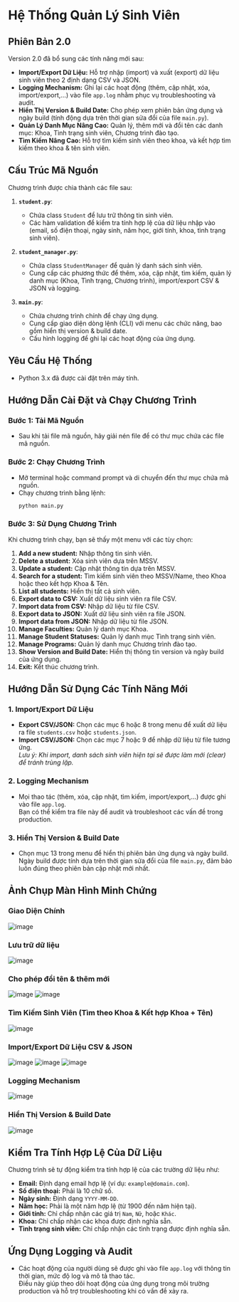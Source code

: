 # Hệ Thống Quản Lý Sinh Viên

## Phiên Bản 2.0

Version 2.0 đã bổ sung các tính năng mới sau:

- **Import/Export Dữ Liệu:** Hỗ trợ nhập (import) và xuất (export) dữ liệu sinh viên theo 2 định dạng CSV và JSON.
- **Logging Mechanism:** Ghi lại các hoạt động (thêm, cập nhật, xóa, import/export,…) vào file `app.log` nhằm phục vụ troubleshooting và audit.
- **Hiển Thị Version & Build Date:** Cho phép xem phiên bản ứng dụng và ngày build (tính động dựa trên thời gian sửa đổi của file `main.py`).
- **Quản Lý Danh Mục Nâng Cao:** Quản lý, thêm mới và đổi tên các danh mục: Khoa, Tình trạng sinh viên, Chương trình đào tạo.
- **Tìm Kiếm Nâng Cao:** Hỗ trợ tìm kiếm sinh viên theo khoa, và kết hợp tìm kiếm theo khoa & tên sinh viên.

## Cấu Trúc Mã Nguồn

Chương trình được chia thành các file sau:

1. **`student.py`**:

   - Chứa class `Student` để lưu trữ thông tin sinh viên.
   - Các hàm validation để kiểm tra tính hợp lệ của dữ liệu nhập vào (email, số điện thoại, ngày sinh, năm học, giới tính, khoa, tình trạng sinh viên).

2. **`student_manager.py`**:

   - Chứa class `StudentManager` để quản lý danh sách sinh viên.
   - Cung cấp các phương thức để thêm, xóa, cập nhật, tìm kiếm, quản lý danh mục (Khoa, Tình trạng, Chương trình), import/export CSV & JSON và logging.

3. **`main.py`**:
   - Chứa chương trình chính để chạy ứng dụng.
   - Cung cấp giao diện dòng lệnh (CLI) với menu các chức năng, bao gồm hiển thị version & build date.
   - Cấu hình logging để ghi lại các hoạt động của ứng dụng.

## Yêu Cầu Hệ Thống

- Python 3.x đã được cài đặt trên máy tính.

## Hướng Dẫn Cài Đặt và Chạy Chương Trình

### Bước 1: Tải Mã Nguồn

- Sau khi tải file mã nguồn, hãy giải nén file để có thư mục chứa các file mã nguồn.

### Bước 2: Chạy Chương Trình

- Mở terminal hoặc command prompt và di chuyển đến thư mục chứa mã nguồn.
- Chạy chương trình bằng lệnh:
  ```bash
  python main.py
  ```

### Bước 3: Sử Dụng Chương Trình

Khi chương trình chạy, bạn sẽ thấy một menu với các tùy chọn:

1. **Add a new student:** Nhập thông tin sinh viên.
2. **Delete a student:** Xóa sinh viên dựa trên MSSV.
3. **Update a student:** Cập nhật thông tin dựa trên MSSV.
4. **Search for a student:** Tìm kiếm sinh viên theo MSSV/Name, theo Khoa hoặc theo kết hợp Khoa & Tên.
5. **List all students:** Hiển thị tất cả sinh viên.
6. **Export data to CSV:** Xuất dữ liệu sinh viên ra file CSV.
7. **Import data from CSV:** Nhập dữ liệu từ file CSV.
8. **Export data to JSON:** Xuất dữ liệu sinh viên ra file JSON.
9. **Import data from JSON:** Nhập dữ liệu từ file JSON.
10. **Manage Faculties:** Quản lý danh mục Khoa.
11. **Manage Student Statuses:** Quản lý danh mục Tình trạng sinh viên.
12. **Manage Programs:** Quản lý danh mục Chương trình đào tạo.
13. **Show Version and Build Date:** Hiển thị thông tin version và ngày build của ứng dụng.
14. **Exit:** Kết thúc chương trình.

## Hướng Dẫn Sử Dụng Các Tính Năng Mới

### 1. Import/Export Dữ Liệu

- **Export CSV/JSON:** Chọn các mục 6 hoặc 8 trong menu để xuất dữ liệu ra file `students.csv` hoặc `students.json`.
- **Import CSV/JSON:** Chọn các mục 7 hoặc 9 để nhập dữ liệu từ file tương ứng.  
  _Lưu ý: Khi import, danh sách sinh viên hiện tại sẽ được làm mới (clear) để tránh trùng lặp._

### 2. Logging Mechanism

- Mọi thao tác (thêm, xóa, cập nhật, tìm kiếm, import/export,…) được ghi vào file `app.log`.  
  Bạn có thể kiểm tra file này để audit và troubleshoot các vấn đề trong production.

### 3. Hiển Thị Version & Build Date

- Chọn mục 13 trong menu để hiển thị phiên bản ứng dụng và ngày build.  
  Ngày build được tính dựa trên thời gian sửa đổi của file `main.py`, đảm bảo luôn đúng theo phiên bản cập nhật mới nhất.

## Ảnh Chụp Màn Hình Minh Chứng

### Giao Diện Chính

![image](https://github.com/user-attachments/assets/17a1c1f8-d54f-47ac-b38e-cfbdde0c70a8)

### Lưu trữ dữ liệu

![image](https://github.com/user-attachments/assets/4e110dea-1611-42a1-8bc1-00e95f004a3e)

### Cho phép đổi tên & thêm mới

![image](https://github.com/user-attachments/assets/1ebe409b-4f87-48ba-a2b1-144ecfb91c68)
![image](https://github.com/user-attachments/assets/af282238-92c1-4ad4-8a07-58fbcaf52379)

### Tìm Kiếm Sinh Viên (Tìm theo Khoa & Kết hợp Khoa + Tên)

![image](https://github.com/user-attachments/assets/9717ee4f-f32f-4b6c-98a9-b6d77952ad3d)

### Import/Export Dữ Liệu CSV & JSON

![image](https://github.com/user-attachments/assets/054b2ce3-2e24-4bb2-b05d-54b0bd5f8981)
![image](https://github.com/user-attachments/assets/542d5666-d1b6-47c4-8cab-b3c76c327385)
![image](https://github.com/user-attachments/assets/4e110dea-1611-42a1-8bc1-00e95f004a3e)

### Logging Mechanism

![image](https://github.com/user-attachments/assets/b3c9dfe5-58d5-4a3b-becc-d580c19248df)

### Hiển Thị Version & Build Date

![image](https://github.com/user-attachments/assets/cea01ff2-2efc-4b51-809a-8a77f4339ad9)

## Kiểm Tra Tính Hợp Lệ Của Dữ Liệu

Chương trình sẽ tự động kiểm tra tính hợp lệ của các trường dữ liệu như:

- **Email:** Định dạng email hợp lệ (ví dụ: `example@domain.com`).
- **Số điện thoại:** Phải là 10 chữ số.
- **Ngày sinh:** Định dạng `YYYY-MM-DD`.
- **Năm học:** Phải là một năm hợp lệ (từ 1900 đến năm hiện tại).
- **Giới tính:** Chỉ chấp nhận các giá trị `Nam`, `Nữ`, hoặc `Khác`.
- **Khoa:** Chỉ chấp nhận các khoa được định nghĩa sẵn.
- **Tình trạng sinh viên:** Chỉ chấp nhận các tình trạng được định nghĩa sẵn.

## Ứng Dụng Logging và Audit

- Các hoạt động của người dùng sẽ được ghi vào file `app.log` với thông tin thời gian, mức độ log và mô tả thao tác.  
  Điều này giúp theo dõi hoạt động của ứng dụng trong môi trường production và hỗ trợ troubleshooting khi có vấn đề xảy ra.

